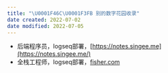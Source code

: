 ```yaml
---
title: "\U0001F46C\U0001F3FB 别的数字花园收录"
date created: 2022-07-02
date modified: 2022-07-05
---
```

- 后端程序员，logseq部署，[https://notes.singee.me](https://notes.singee.me/)
- 全栈工程师，logseq部署，[fisher.com](https://logseq.fishyer.com/)
